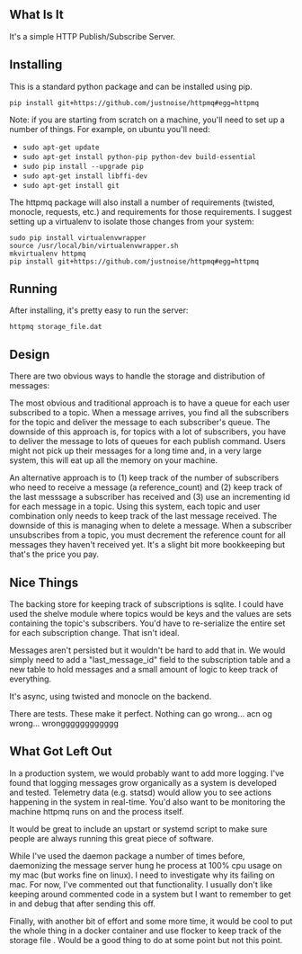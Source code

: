 ## What Is It
It's a simple HTTP Publish/Subscribe Server.

## Installing
This is a standard python package and can be installed using pip.

`pip install git+https://github.com/justnoise/httpmq#egg=httpmq`

Note: if you are starting from scratch on a machine, you'll need to set up a number of things.  For example, on ubuntu you'll need:
* `sudo apt-get update`
* `sudo apt-get install python-pip python-dev build-essential`
* `sudo pip install --upgrade pip`
* `sudo apt-get install libffi-dev`
* `sudo apt-get install git`

The httpmq package will also install a number of requirements (twisted, monocle, requests, etc.) and requirements for those requirements.  I suggest setting up a virtualenv to isolate those changes from your system:
```
sudo pip install virtualenvwrapper
source /usr/local/bin/virtualenvwrapper.sh
mkvirtualenv httpmq
pip install git+https://github.com/justnoise/httpmq#egg=httpmq
```

## Running
After installing, it's pretty easy to run the server:

`httpmq storage_file.dat`

## Design
There are two obvious ways to handle the storage and distribution of messages:

The most obvious and traditional approach is to have a queue for each user subscribed to a topic.  When a message arrives, you find all the subscribers for the topic and deliver the message to each subscriber's queue.  The downside of this approach is, for topics with a lot of subscribers, you have to deliver the message to lots of queues for each publish command.  Users might not pick up their messages for a long time and, in a very large system, this will eat up all the memory on your machine.

An alternative approach is to (1) keep track of the number of subscribers who need to receive a message (a reference_count) and (2) keep track of the last messsage a subscriber has received and (3) use an incrementing id for each message in a topic.  Using this system, each topic and user combination only needs to keep track of the last message received.  The downside of this is managing when to delete a message.  When a subscriber unsubscribes from a topic, you must decrement the reference count for all messages they haven't received yet.  It's a slight bit more bookkeeping but that's the price you pay.

## Nice Things
The backing store for keeping track of subscriptions is sqlite. I could have used the shelve module where topics would be keys and the values are sets containing the topic's subscribers.  You'd have to re-serialize the entire set for each subscription change.  That isn't ideal.

Messages aren't persisted but it wouldn't be hard to add that in.  We would simply need to add a "last_message_id" field to the subscription table and a new table to hold messages and a small amount of logic to keep track of everything.

It's async, using twisted and monocle on the backend.

There are tests. These make it perfect. Nothing can go wrong... acn og wrong... wrongggggggggggg

## What Got Left Out
In a production system, we would probably want to add more logging.  I've found that logging messages grow organically as a system is developed and tested.  Telemetry data (e.g. statsd) would allow you to see actions happening in the system in real-time.  You'd also want to be monitoring the machine httpmq runs on and the process itself.

It would be great to include an upstart or systemd script to make sure people are always running this great piece of software.

While I've used the daemon package a number of times before, daemonizing the message server hung he process at 100% cpu usage on my mac (but works fine on linux).  I need to investigate why its failing on mac.  For now, I've commented out that functionality.  I usually don't like keeping around commented code in a system but I want to remember to get in and debug that after sending this off.

Finally, with another bit of effort and some more time, it would be cool to put the whole thing in a docker container and use flocker to keep track of the storage file	.  Would be a good thing to do at some point but not this point.
